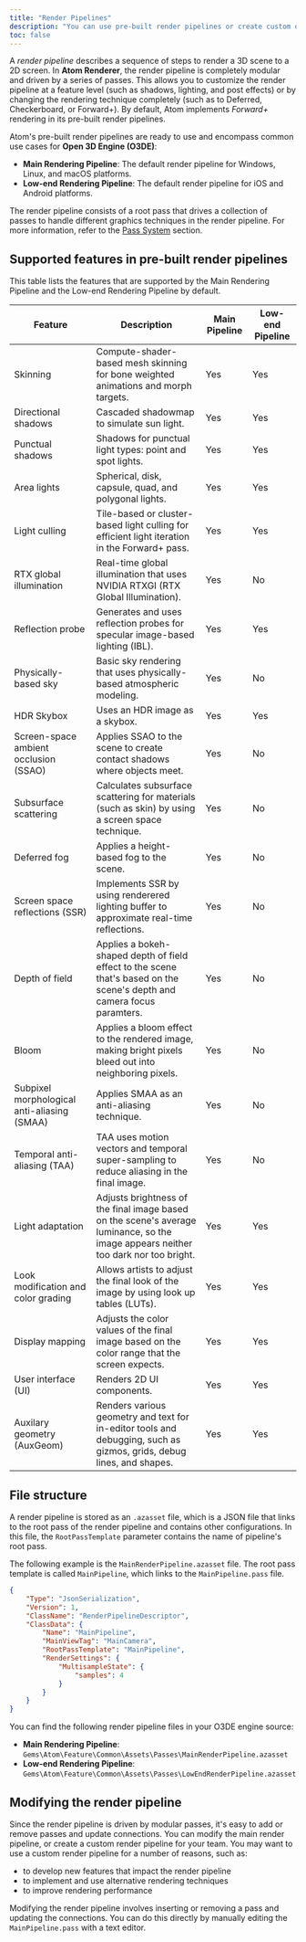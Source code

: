 ```yaml
---
title: "Render Pipelines"
description: "You can use pre-built render pipelines or create custom ones in Atom Renderer, the graphics engine integrated into Open 3D Engine (O3DE)."
toc: false
---
```


A *render pipeline* describes a sequence of steps to render a 3D scene to a 2D screen. In **Atom Renderer**, the render pipeline is completely modular and driven by a series of passes. This allows you to customize the render pipeline at a feature level (such as shadows, lighting, and post effects) or by changing the rendering technique completely (such as to Deferred, Checkerboard, or Forward+). By default, Atom implements *Forward+* rendering in its pre-built render pipelines.

Atom's pre-built render pipelines are ready to use and encompass common use cases for **Open 3D Engine (O3DE)**:
- **Main Rendering Pipeline**: The default render pipeline for Windows, Linux, and macOS platforms. 
- **Low-end Rendering Pipeline**: The default render pipeline for iOS and Android platforms.

The render pipeline consists of a root pass that drives a collection of passes to handle different graphics techniques in the render pipeline. For more information, refer to the [Pass System](/docs/atom-guide/dev-guide/passes/pass-system/) section.


## Supported features in pre-built render pipelines

This table lists the features that are supported by the Main Rendering Pipeline and the Low-end Rendering Pipeline by default.

| Feature | Description | Main Pipeline | Low-end Pipeline |
| - | - | - | - |
| Skinning | Compute-shader-based mesh skinning for bone weighted animations and morph targets. | Yes | Yes |
| Directional shadows | Cascaded shadowmap to simulate sun light. | Yes | Yes |
| Punctual shadows | Shadows for punctual light types: point and spot lights. | Yes | Yes |
| Area lights | Spherical, disk, capsule, quad, and polygonal lights. | Yes | Yes |
| Light culling | Tile-based or cluster-based light culling for efficient light iteration in the Forward+ pass. | Yes | Yes |
| RTX global illumination | Real-time global illumination that uses NVIDIA RTXGI (RTX Global Illumination). | Yes | No |
| Reflection probe | Generates and uses reflection probes for specular image-based lighting (IBL). | Yes | Yes |
| Physically-based sky | Basic sky rendering that uses physically-based atmospheric modeling. | Yes | No |
| HDR Skybox | Uses an HDR image as a skybox. | Yes | Yes |
| Screen-space ambient occlusion (SSAO) | Applies SSAO to the scene to create contact shadows where objects meet.  | Yes | No |
| Subsurface scattering | Calculates subsurface scattering for materials (such as skin) by using a screen space technique. | Yes | No |
| Deferred fog | Applies a height-based fog to the scene. | Yes | No |
| Screen space reflections (SSR) | Implements SSR by using renderered lighting buffer to approximate real-time reflections. | Yes | No |
| Depth of field | Applies a bokeh-shaped depth of field effect to the scene that's based on the scene's depth and camera focus paramters. | Yes | No |
| Bloom | Applies a bloom effect to the rendered image, making bright pixels bleed out into neighboring pixels. | Yes | No |
| Subpixel morphological anti-aliasing (SMAA) | Applies SMAA as an anti-aliasing technique. | Yes | No |
| Temporal anti-aliasing (TAA) | TAA uses motion vectors and temporal super-sampling to reduce aliasing in the final image. | Yes | No |
| Light adaptation | Adjusts brightness of the final image based on the scene's average luminance, so the image appears neither too dark nor too bright. | Yes | Yes |
| Look modification and color grading | Allows artists to adjust the final look of the image by using look up tables (LUTs). | Yes | Yes |
| Display mapping | Adjusts the color values of the final image based on the color range that the screen expects. | Yes | Yes |
| User interface (UI) | Renders 2D UI components. | Yes | Yes |
| Auxilary geometry (AuxGeom) | Renders various geometry and text for in-editor tools and debugging, such as gizmos, grids, debug lines, and shapes. | Yes | Yes |



## File structure

A render pipeline is stored as an `.azasset` file, which is a JSON file that links to the root pass of the render pipeline and contains other configurations. In this file, the `RootPassTemplate` parameter contains the name of pipeline's root pass.

The following example is the `MainRenderPipeline.azasset` file. The root pass template is called `MainPipeline`, which links to the `MainPipeline.pass` file. 
```json
{
    "Type": "JsonSerialization",
    "Version": 1,
    "ClassName": "RenderPipelineDescriptor",
    "ClassData": {
        "Name": "MainPipeline",
        "MainViewTag": "MainCamera",
        "RootPassTemplate": "MainPipeline",
        "RenderSettings": {
            "MultisampleState": {
                "samples": 4
            }
        }
    }
}

```


You can find the following render pipeline files in your O3DE engine source:
- **Main Rendering Pipeline**: `Gems\Atom\Feature\Common\Assets\Passes\MainRenderPipeline.azasset`
- **Low-end Rendering Pipeline**: `Gems\Atom\Feature\Common\Assets\Passes\LowEndRenderPipeline.azasset`


## Modifying the render pipeline

Since the render pipeline is driven by modular passes, it's easy to add or remove passes and update connections. You can modify the main render pipeline, or create a custom render pipeline for your team. You may want to use a custom render pipeline for a number of reasons, such as:
- to develop new features that impact the render pipeline
- to implement and use alternative rendering techniques
- to improve rendering performance

Modifying the render pipeline involves inserting or removing a pass and updating the connections. You can do this directly by manually editing the `MainPipeline.pass` with a text editor.


